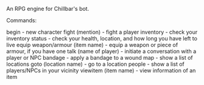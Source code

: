 An RPG engine for Chillbar's bot.

Commands:

begin - new character
fight (mention) - fight a player
inventory - check your inventory
status - check your health, location, and how long you have left to live
equip weapon/armour (item name) - equip a weapon or piece of armour, if you have one
talk (name of player) - initiate a conversation with a player or NPC
bandage - apply a bandage to a wound
map - show a list of locations
goto (location name) - go to a location
people - show a list of players/NPCs in your vicinity
viewitem (item name) - view information of an item